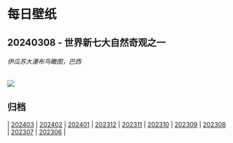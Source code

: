 # 每日壁纸

## 20240308 - 世界新七大自然奇观之一

###### 伊瓜苏大瀑布鸟瞰图，巴西

![](https://www.bing.com/th?id=OHR.IguazuFalls_ZH-CN4749837052_UHD.jpg)

## 归档

| [202403](/202403/README.md)
| [202402](/202402/README.md)
| [202401](/202401/README.md)
| [202312](/202312/README.md)
| [202311](/202311/README.md)
| [202310](/202310/README.md)
| [202309](/202309/README.md)
| [202308](/202308/README.md)
| [202307](/202307/README.md)
| [202306](/202306/README.md)
|